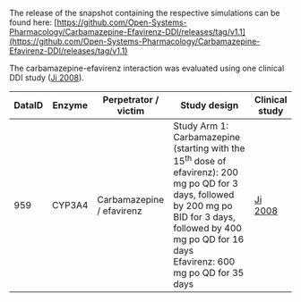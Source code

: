 The release of the snapshot containing the respective simulations can be found here:
[https://github.com/Open-Systems-Pharmacology/Carbamazepine-Efavirenz-DDI/releases/tag/v1.1](https://github.com/Open-Systems-Pharmacology/Carbamazepine-Efavirenz-DDI/releases/tag/v1.1)

The carbamazepine-efavirenz interaction was evaluated using one clinical DDI study ([Ji 2008](#4-references)).

| DataID | Enzyme | Perpetrator / victim      | Study design                                                                                                                                                                                                                        | Clinical study           |
| ------ | ------ | ------------------------- | ----------------------------------------------------------------------------------------------------------------------------------------------------------------------------------------------------------------------------------- | ------------------------ |
| 959    | CYP3A4 | Carbamazepine / efavirenz | Study Arm 1:<br />Carbamazepine (starting with the 15<sup>th</sup> dose of efavirenz): 200 mg po QD for 3 days, followed by 200 mg po BID for 3 days, followed by 400 mg po QD for 16 days<br />Efavirenz: 600 mg po QD for 35 days | [Ji 2008](#4-references) |
